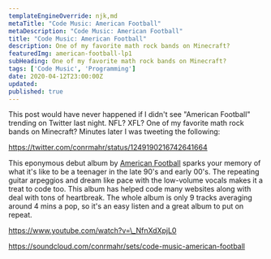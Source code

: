 ```yaml
---
templateEngineOverride: njk,md
metaTitle: "Code Music: American Football" 
metaDescription: "Code Music: American Football"
title: "Code Music: American Football" 
description: One of my favorite math rock bands on Minecraft?
featuredImg: american-football-lp1
subHeading: One of my favorite math rock bands on Minecraft?
tags: ['Code Music', 'Programming']
date: 2020-04-12T23:00:00Z
updated:
published: true
---
```


<div class="col-start-3 col-end-9">

This post would have never happened if I didn't see "American Football" trending on Twitter last night. NFL? XFL? One of my favorite math rock bands on Minecraft? Minutes later I was tweeting the following:

https://twitter.com/conrmahr/status/1249190216742641664

This eponymous debut album by [American Football](http://www.americanfootballmusic.com) sparks your memory of what it's like to be a teenager in the late 90's and early 00's. The repeating guitar arpeggios and dream like pace with the low-volume vocals makes it a treat to code too. This album has helped code many websites along with deal with tons of heartbreak. The whole album is only 9 tracks averaging around 4 mins a pop, so it's an easy listen and a great album to put on repeat.

https://www.youtube.com/watch?v=\_NfnXdXpjL0

https://soundcloud.com/conrmahr/sets/code-music-american-football

</div>